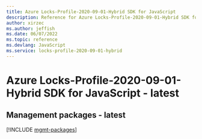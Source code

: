 ```yaml
---
title: Azure Locks-Profile-2020-09-01-Hybrid SDK for JavaScript
description: Reference for Azure Locks-Profile-2020-09-01-Hybrid SDK for JavaScript
author: xirzec
ms.author: jeffish
ms.date: 06/07/2022
ms.topic: reference
ms.devlang: JavaScript
ms.service: locks-profile-2020-09-01-hybrid
---
```

# Azure Locks-Profile-2020-09-01-Hybrid SDK for JavaScript - latest
## Management packages - latest
[!INCLUDE [mgmt-packages](locks-profile-2020-09-01-hybrid-mgmt-index.md)]
